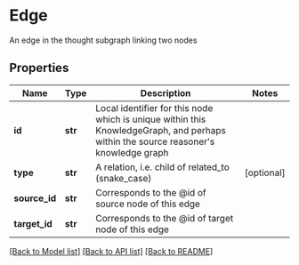 # Edge

An edge in the thought subgraph linking two nodes
## Properties
Name | Type | Description | Notes
------------ | ------------- | ------------- | -------------
**id** | **str** | Local identifier for this node which is unique within this KnowledgeGraph, and perhaps within the source reasoner&#39;s knowledge graph | 
**type** | **str** | A relation, i.e. child of related_to (snake_case) | [optional] 
**source_id** | **str** | Corresponds to the @id of source node of this edge | 
**target_id** | **str** | Corresponds to the @id of target node of this edge | 

[[Back to Model list]](../README.md#documentation-for-models) [[Back to API list]](../README.md#documentation-for-api-endpoints) [[Back to README]](../README.md)


